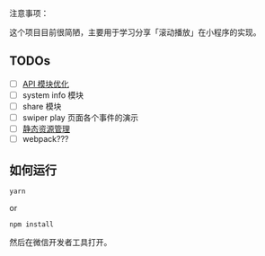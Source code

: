 注意事项：

这个项目目前很简陋，主要用于学习分享「滚动播放」在小程序的实现。

## TODOs

- [ ] [API 模块优化](https://github.com/lihsai0/video-feed-mp/blob/master/miniprogram/api/README.md)
- [ ] system info 模块
- [ ] share 模块
- [ ] swiper play 页面各个事件的演示
- [ ] [静态资源管理](https://github.com/lihsai0/video-feed-mp/blob/master/miniprogram/static/README.md)
- [ ] webpack???

## 如何运行

``` shell
yarn
```

or

``` shell
npm install
```

然后在微信开发者工具打开。

